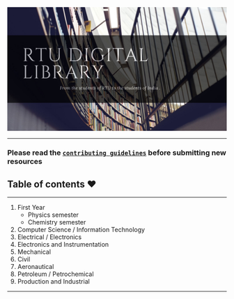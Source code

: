 <img src="./RTU DIGITAL LIBRARY.jpg" />

***

### **Please read the [`contributing guidelines`](./contributing.md) before submitting new resources**

## Table of contents :heart:
***
1. First Year
    - Physics semester
    - Chemistry semester
2. Computer Science / Information Technology
3. Electrical / Electronics
4. Electronics and Instrumentation
5. Mechanical
6. Civil
7. Aeronautical
8. Petroleum / Petrochemical
9. Production and Industrial

***
